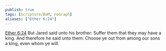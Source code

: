 ```yaml
---
publish: true
tags: [Scripture/BoM, noGraph]
aliases: ["Ether 6:24"]
---
```

[Ether 6:24](https://churchofjesuschrist.org/study/scriptures/bofm/ether/6?lang=eng&id=p24#p24) But Jared said unto his brother: Suffer them that they may have a king. And therefore he said unto them: Choose ye out from among our sons a king, even whom ye will.
